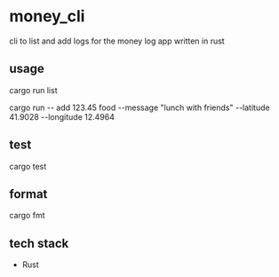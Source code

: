 # money_cli
cli to list and add logs for the money log app written in rust

## usage
cargo run list

cargo run -- add 123.45 food --message "lunch with friends" --latitude 41.9028 --longitude 12.4964

## test
cargo test

## format
cargo fmt

## tech stack
- Rust